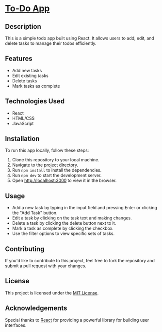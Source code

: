 # [To-Do App](https://todo-one-jet-64.vercel.app/)


## Description
This is a simple todo app built using React. It allows users to add, edit, and delete tasks to manage their todos efficiently.

## Features
- Add new tasks
- Edit existing tasks
- Delete tasks
- Mark tasks as complete

## Technologies Used
- React
- HTML/CSS
- JavaScript

## Installation
To run this app locally, follow these steps:
1. Clone this repository to your local machine.
2. Navigate to the project directory.
3. Run ` npm install ` to install the dependencies.
4. Run ` npm dev ` to start the development server.
5. Open [http://localhost:3000](http://localhost:3000) to view it in the browser.

## Usage
- Add a new task by typing in the input field and pressing Enter or clicking the "Add Task" button.
- Edit a task by clicking on the task text and making changes.
- Delete a task by clicking the delete button next to it.
- Mark a task as complete by clicking the checkbox.
- Use the filter options to view specific sets of tasks.

## Contributing
If you'd like to contribute to this project, feel free to fork the repository and submit a pull request with your changes.

## License
This project is licensed under the [MIT License](LICENSE).

## Acknowledgements
Special thanks to [React](https://reactjs.org/) for providing a powerful library for building user interfaces.

